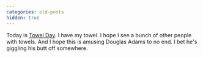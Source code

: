 ```yaml
---
categories: old-posts
hidden: true
---
```


Today is [Towel Day](http://www.binaryfreedom.com/towelday/). I have my towel. I hope I see a bunch of other people with towels. And I hope this is amusing Douglas Adams to no end. I bet he's giggling his butt off somewhere.
